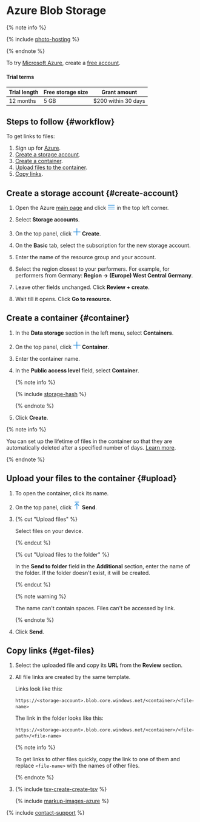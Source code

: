 # Azure Blob Storage

{% note info %}

{% include [photo-hosting](_includes/cloud-storage/photo-hosting.md) %}

{% endnote %}

To try [Microsoft Azure](https://docs.microsoft.com/en-us/azure/storage/blobs/storage-blobs-introduction), create a [free account](https://azure.microsoft.com/en-us/free/).

#### Trial terms

Trial length | Free storage size | Grant amount
------------ | ----------------- | ------------
12 months | 5 GB | $200 within 30 days

## Steps to follow {#workflow}

To get links to files:

1. Sign up for [Azure](https://signup.azure.com/signup).
1. [Create a storage account](#create-account).
1. [Create a container](#container).
1. [Upload files to the container](#upload).
1. [Copy links](#get-files).

## Create a storage account {#create-account}

1. Open the Azure [main page](https://portal.azure.com/?quickstart=true#home) and click ![Hamburger menu](../_images/tutorials/cloud-storage/azure/more-icon.png) in the top left corner.

1. Select **Storage accounts**.

1. On the top panel, click ![Create](../_images/tutorials/cloud-storage/azure/plus-icon.png) **Create**.

1. On the **Basic** tab, select the subscription for the new storage account.

1. Enter the name of the resource group and your account.

1. Select the region closest to your performers. For example, for performers from Germany: **Region → (Europe) West Central Germany**.

1. Leave other fields unchanged. Click **Review + create**.

1. Wait till it opens. Click **Go to resource.**

## Create a container {#container}

1. In the **Data storage** section in the left menu, select **Containers**.

1. On the top panel, click ![Container](../_images/tutorials/cloud-storage/azure/plus-icon.png) **Container**.

1. Enter the container name.

1. In the **Public access level** field, select **Container**.

    {% note info %}

    {% include [storage-hash](_includes/cloud-storage/hash.md) %}

    {% endnote %}

1. Click **Create**.

{% note info %}

You can set up the lifetime of files in the container so that they are automatically deleted after a specified number of days. [Learn more](https://docs.microsoft.com/en-us/azure/cdn/cdn-manage-expiration-of-blob-content).

{% endnote %}

## Upload your files to the container {#upload}

1. To open the container, click its name.

1. On the top panel, click ![Send](../_images/tutorials/cloud-storage/azure/send-icon.png) **Send**.

1. {% cut "Upload files" %}

    Select files on your device.

    {% endcut %}

    {% cut "Upload files to the folder" %}

    In the **Send to folder** field in the **Additional** section, enter the name of the folder. If the folder doesn't exist, it will be created.

    {% endcut %}

    {% note warning %}

    The name can't contain spaces. Files can't be accessed by link.

    {% endnote %}

1. Click **Send**.

## Copy links {#get-files}

1. Select the uploaded file and copy its **URL** from the **Review** section.

1. All file links are created by the same template.

    Links look like this:

    ```
    https://<storage-account>.blob.core.windows.net/<container>/<file-name>
    ```

    The link in the folder looks like this:

    ```
    https://<storage-account>.blob.core.windows.net/<container>/<file-path>/<file-name>
    ```

    {% note info %}

    To get links to other files quickly, copy the link to one of them and replace `<file-name>` with the names of other files.

    {% endnote %}

1. {% include [tsv-create-create-tsv](_includes/cloud-storage/id-tsv-create/create-tsv.md) %}

    {% include [markup-images-azure](_includes/cloud-storage/markup/markup-images-azure.md) %}

{% include [contact-support](_includes/contact-support.md) %}